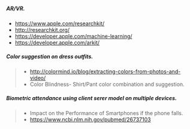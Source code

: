 ##### AR/VR. 
- https://www.apple.com/researchkit/
- http://researchkit.org/
- https://developer.apple.com/machine-learning/
- https://developer.apple.com/arkit/

##### Color suggestion on dress outfits. 
> - http://colormind.io/blog/extracting-colors-from-photos-and-video/
> - Color Blindness- Shirt/Pant color combination and suggestion.

##### Biometric attendance using client serer model on multiple devices.
> - Impact on the Performance of Smartphones if the phone falls.
> - https://www.ncbi.nlm.nih.gov/pubmed/26737103
